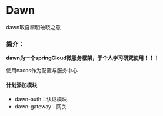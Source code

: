 # Dawn
dawn取自黎明破晓之意
### 简介：
**dawn为一个springCloud微服务框架，于个人学习研究使用！！！**

使用nacos作为配置与服务中心

####  计划添加模块

- dawn-auth：认证模块
- dawn-gateway：网关



